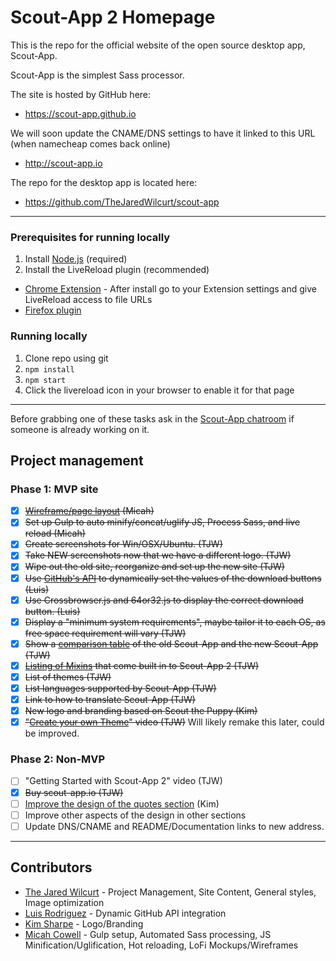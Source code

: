 
# Scout-App 2 Homepage

This is the repo for the official website of the open source desktop app, Scout-App.

Scout-App is the simplest Sass processor.

The site is hosted by GitHub here:

* https://scout-app.github.io

We will soon update the CNAME/DNS settings to have it linked to this URL (when namecheap comes back online)

* http://scout-app.io

The repo for the desktop app is located here:

* https://github.com/TheJaredWilcurt/scout-app


* * *

### Prerequisites for running locally

1. Install [Node.js](http://nodejs.org) (required)
2. Install the LiveReload plugin (recommended)
 * [Chrome Extension](https://chrome.google.com/webstore/detail/livereload/jnihajbhpnppcggbcgedagnkighmdlei?hl=en) - After install go to your Extension settings and give LiveReload access to file URLs
 * [Firefox plugin](https://addons.mozilla.org/en-US/firefox/addon/livereload/)

### Running locally

1. Clone repo using git
2. `npm install`
3. `npm start`
4. Click the livereload icon in your browser to enable it for that page

* * *

Before grabbing one of these tasks ask in the [Scout-App chatroom](https://gitter.im/TheJaredWilcurt/scout-app) if someone is already working on it.

## Project management

### Phase 1: MVP site

* [x] ~~[Wireframe/page layout](http://imgur.com/201EJNd) (Micah)~~
* [x] ~~Set up Gulp to auto minify/concat/uglify JS, Process Sass, and live reload (Micah)~~
* [x] ~~Create screenshots for Win/OSX/Ubuntu. (TJW)~~
* [x] ~~Take NEW screenshots now that we have a different logo. (TJW)~~
* [x] ~~Wipe out the old site, reorganize and set up the new site (TJW)~~
* [x] ~~Use [GitHub's API](https://developer.github.com/v3/repos/releases) to dynamically set the values of the download buttons (Luis)~~
* [x] ~~Use Crossbrowser.js and 64or32.js to display the correct download button. (Luis)~~
* [x] ~~Display a "minimum system requirements", maybe tailor it to each OS, as free space requirement will vary (TJW)~~
* [x] ~~Show a [comparison table](https://github.com/TheJaredWilcurt/scout-app#scout-app-comparison) of the old Scout-App and the new Scout-App (TJW)~~
* [x] ~~[Listing of Mixins](https://github.com/TheJaredWilcurt/scout-app#supportedbuilt-in-mixin-libraries) that come built in to Scout-App 2 (TJW)~~
* [x] ~~List of themes (TJW)~~
* [x] ~~List languages supported by Scout-App (TJW)~~
* [x] ~~Link to how to translate Scout-App (TJW)~~
* [x] ~~New logo and branding based on Scout the Puppy (Kim)~~
* [x] ~~"[Create your own Theme](https://www.youtube.com/watch?v=DtEVIDvBrSI)" video (TJW)~~ Will likely remake this later, could be improved.

### Phase 2: Non-MVP

* [ ] "Getting Started with Scout-App 2" video (TJW)
* [x] ~~Buy scout-app.io (TJW)~~
* [ ] [Improve the design of the quotes section](http://imgur.com/gpEGWaK) (Kim)
* [ ] Improve other aspects of the design in other sections
* [ ] Update DNS/CNAME and README/Documentation links to new address.

* * *

## Contributors

* [The Jared Wilcurt](http://github.com/TheJaredWilcurt) - Project Management, Site Content, General styles, Image optimization
* [Luis Rodriguez](https://github.com/LRod-101) - Dynamic GitHub API integration
* [Kim Sharpe](https://github.com/kimmortal1) - Logo/Branding
* [Micah Cowell](https://github.com/getmicah) - Gulp setup, Automated Sass processing, JS Minification/Uglification, Hot reloading, LoFi Mockups/Wireframes
